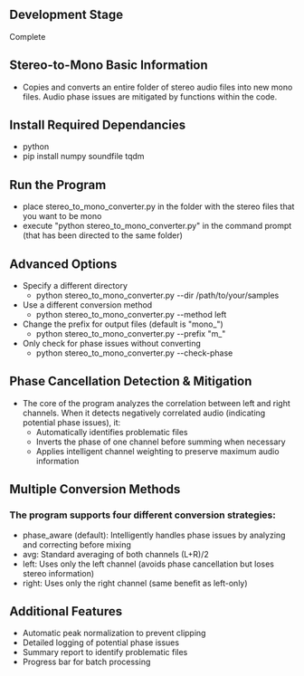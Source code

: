 ## Development Stage
Complete


## Stereo-to-Mono Basic Information
- Copies and converts an entire folder of stereo audio files into new mono files. Audio phase issues are mitigated by functions within the code.

## Install Required Dependancies
- python
- pip install numpy soundfile tqdm

## Run the Program
- place stereo_to_mono_converter.py in the folder with the stereo files that you want to be mono
- execute "python stereo_to_mono_converter.py" in the command prompt (that has been directed to the same folder)

## Advanced Options
- Specify a different directory
  - python stereo_to_mono_converter.py --dir /path/to/your/samples
- Use a different conversion method
  - python stereo_to_mono_converter.py --method left
- Change the prefix for output files (default is "mono_")
  - python stereo_to_mono_converter.py --prefix "m_"
- Only check for phase issues without converting
  - python stereo_to_mono_converter.py --check-phase
  
## Phase Cancellation Detection & Mitigation
- The core of the program analyzes the correlation between left and right channels. When it detects negatively correlated audio (indicating potential phase issues), it:
  - Automatically identifies problematic files
  - Inverts the phase of one channel before summing when necessary
  - Applies intelligent channel weighting to preserve maximum audio information

## Multiple Conversion Methods
### The program supports four different conversion strategies:
  - phase_aware (default): Intelligently handles phase issues by analyzing and correcting before mixing
  - avg: Standard averaging of both channels (L+R)/2
  - left: Uses only the left channel (avoids phase cancellation but loses stereo information)
  - right: Uses only the right channel (same benefit as left-only)

## Additional Features
- Automatic peak normalization to prevent clipping
- Detailed logging of potential phase issues
- Summary report to identify problematic files
- Progress bar for batch processing
